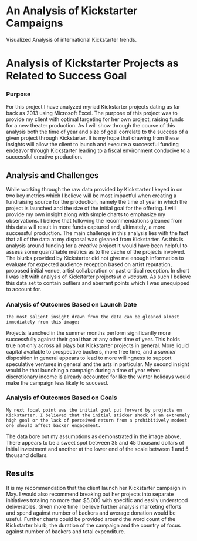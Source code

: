 # An Analysis of Kickstarter Campaigns
Visualized Analysis of international Kickstarter trends.

# Analysis of Kickstarter Projects as Related to Success Goal
### Purpose
For this project I have analyzed myriad Kickstarter projects dating as far back as 2013 using Microsoft Excel.
The purpose of this project was to provide my client with optimal targeting for her own project, raising funds for a new theater production. As I will show through the course of this analysis both the time of year and size of goal correlate to the success of a given project through Kickstarter. It is my hope that drawing from these insights will allow the client to launch and execute a successful funding endeavor through Kickstarter leading to a fiscal environment conducive to a successful creative production.
## Analysis and Challenges
While working through the raw data provided by Kickstarter I keyed in on two key metrics which I believe will be most impactful when creating a fundraising source for the production, namely the time of year in which the project is launched and the size of the initial goal for the offering. I will provide my own insight along with simple charts to emphasize my observations. I believe that following the recommendations gleaned from this data will result in more funds captured and, ultimately, a more successful production.
The main challenge in this analysis lies with the fact that all of the data at my disposal was gleaned from Kickstarter. As this is analysis around funding for a *creative* project it would have been helpful to assess some quantifiable metrics as to the cache of the projects involved. The blurbs provided by Kickstarter did not give me enough information to evaluate for expected audience reception based on artist reputation, proposed initial venue, artist collaboration or past critical reception. In short I was left with analysis of Kickstarter projects *in a vacuum*. As such I believe this data set to contain outliers and aberrant points which I was unequipped to account for. 

### Analysis of Outcomes Based on Launch Date
	The most salient insight drawn from the data can be gleaned almost immediately from this image:

Projects launched in the summer months perform significantly more successfully against their goal than at any other time of year. This holds true not only across all plays but Kickstarter projects in general. More liquid capital available to prospective backers, more free time, and a *sunnier* disposition in general appears to lead to more willingness to support speculative ventures in general and the arts in particular. My second insight would be that launching a campaign during a time of year when discretionary income is already accounted for like the winter holidays would make the campaign less likely to succeed.
### Analysis of Outcomes Based on Goals
	My next focal point was the initial goal put forward by projects on Kickstarter. I believed that the initial sticker shock of an extremely high goal or the lack of perceived return from a prohibitively modest one should affect backer engagement. 

The data bore out my assumptions as demonstrated in the image above. There appears to be a sweet spot between 35 and 45 thousand dollars of initial investment and another at the lower end of the scale between 1 and 5 thousand dollars.
## Results
It is my recommendation that the client launch her Kickstarter campaign in May. I would also recommend breaking out her projects into separate initiatives totaling no more than $5,000 with specific and easily understood deliverables. Given more time I believe further analysis marketing efforts and spend against number of backers and average donation would be useful. Further charts could be provided around the word count of the Kickstarter blurb, the duration of the campaign and the country of focus against number of backers and total expenditure.
